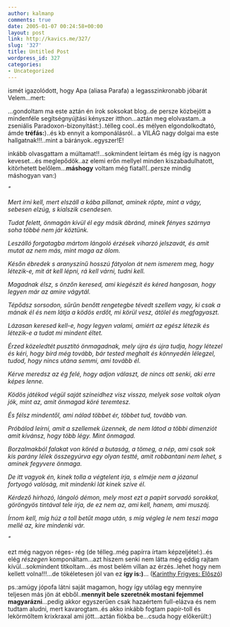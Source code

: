 ```yaml
---
author: kalmanp
comments: true
date: 2005-01-07 00:24:58+00:00
layout: post
link: http://kavics.me/327/
slug: '327'
title: Untitled Post
wordpress_id: 327
categories:
- Uncategorized
---
```


ismét igazolódott, hogy Apa (aliasa Parafa) a legasszinkronabb jóbarát Velem...mert:




...gondoltam ma este aztán én írok soksokat blog..de persze közbejött a mindenféle segítségnyújtási kényszer itthon...aztán meg elolvastam..a zseniális Paradoxon-bizonyítást:)..télleg cool..és mélyen elgondolkodtató, ámde **tréfás:**)..és kb ennyit a komponálásról.. a VILÁG nagy dolgai ma este hallgatnak!!!..mint a bárányok..egyszer!E!




inkább olvasgattam a múltamat!!...sokmindent leírtam és még így is nagyon keveset...és meglepődök..az elemi erőn mellyel minden kiszabadulhatott, kitörhetett belőlem...**máshogy** voltam még fiatal!(..persze mindig máshogyan van:)




_"_




_Mert írni kell, mert elszáll a kába pillanat, aminek röpte, mint a vágy, sebesen elzúg, s kialszik csendesen._




_Tudat felett, önmagán kívül él egy másik ábránd, minek fényes szárnya soha többé nem jár köztünk._




_Leszálló forgatagba mártom lángoló érzések viharzó jelszavát, és amit mutat az nem más, mint maga az álom._




_Későn ébredek s aranyszínű hosszú fátyolon át nem ismerem meg, hogy létezik-e, mit át kell lépni, rá kell várni, tudni kell._




_Magadnak élsz, s önzőn keresed, ami kiegészít és kéred hangosan, hogy legyen már az amire vágytál._




_Tépődsz sorsodon, sűrűn benőtt rengetegbe tévedt szellem vagy, ki csak a mának él és nem látja a ködös erdőt, mi körül vesz, átölel és megfagyaszt._




_Lázasan keresed kell-e, hogy legyen valami, amiért az egész létezik és létezik-e a tudat mi mindent éltet._




_Érzed közeledtét pusztító önmagadnak, mely újra és újra tudja, hogy létezel és kéri, hogy bírd még tovább, bár tested meghalt és könnyedén lélegzel, tudod, hogy nincs utána semmi, ami tovább él._




_Kérve meredsz az ég felé, hogy adjon választ, de nincs ott senki, aki erre képes lenne._




_Ködös játékod végül saját színeidhez visz vissza, melyek sose voltak olyan jók, mint az, amit önmagad köré teremtesz._




_És félsz mindentől, ami nálad többet ér, többet tud, tovább van._




_Próbálod leírni, amit a szellemek üzennek, de nem látod a többi dimenziót amit kívánsz, hogy több légy. Mint önmagad._




_Borzalmakból falakat von köréd a butaság, a tömeg, a nép, ami csak sok kis parány lélek összegyúrva egy olyan testté, amit robbantani nem lehet, s aminek fegyvere önmaga._




_De itt vagyok én, kinek tolla a végtelent írja, s elméje nem a józanul fortyogó valóság, mit mindenki lát kinek szíve él._




_Kérdező hírhozó, lángoló démon, mely most ezt a papírt sorvadó sorokkal, göröngyös tintával tele írja, de ez nem az, ami kell, hanem, ami muszáj._




_Írnom kell, míg húz a toll betűt maga után, s míg végleg le nem teszi maga mellé az, kire mindenki vár._




_"_




ezt még nagyon réges- rég (de télleg..még papírra írtam képzeljétel:)..és elég _részegen_ komponáltam...azt hiszem senki nem látta még eddig rajtam kívül...sokmindent titkoltam...és most belém villan az érzés..lehet hogy nem kellett volna!!!...de tökéletesen jól van ez **így is:)**... ([Karinthy Frigyes: Elôszó](http://grin.hu/mindburp/karinthy_eloszo.html))




ps.:amúgy jópofa látni saját magamon, hogy így utólag egy mennyire teljesen más jön át ebből..**mennyit bele szeretnék mostani fejemmel magyarázni**...pedig akkor egyszerűen csak hazaértem full-elázva és nem tudtam aludni, mert kavarogtam..és akko inkább fogtam papír-toll és lekörmöltem krixkraxal ami jött...aztán fiókba be...csuda hogy előkerült:)
